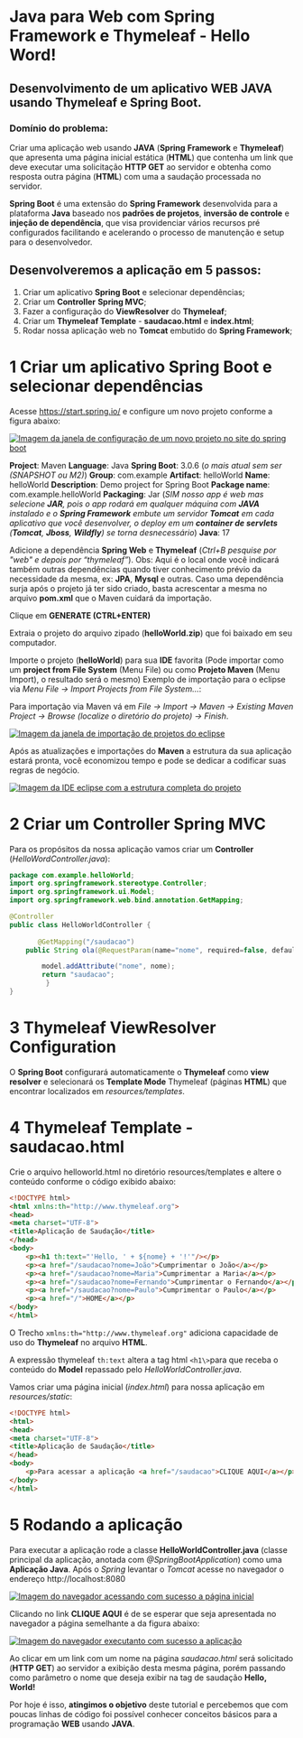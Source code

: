 # Java para Web com Spring Framework e Thymeleaf - Hello Word!

## Desenvolvimento de um aplicativo WEB JAVA usando Thymeleaf e Spring Boot.

### Domínio do problema:
Criar uma aplicação web usando **JAVA** (**Spring** **Framework** e **Thymeleaf**) que apresenta uma página inicial estática (**HTML**) que contenha um link que deve executar uma solicitação **HTTP GET** ao servidor e obtenha como resposta outra página (**HTML**) com uma a saudação processada no servidor.

**Spring Boot** é uma extensão do **Spring Framework** desenvolvida para a plataforma **Java** baseado nos **padrões de projetos**, **inversão de controle** e **injeção de dependência**, que visa providenciar vários recursos pré configurados facilitando e acelerando o processo de manutenção e setup para o desenvolvedor.

## Desenvolveremos a aplicação em 5 passos:
1. Criar um aplicativo **Spring Boot** e selecionar dependências;
2. Criar um **Controller** **Spring MVC**; 
3. Fazer a configuração do **ViewResolver** do **Thymeleaf**;
4. Criar um **Thymeleaf Template** - **saudacao.html** e **index.html**; 
5. Rodar nossa aplicação web no **Tomcat** embutido do **Spring Framework**;

# 1 Criar um aplicativo Spring Boot e selecionar dependências
Acesse https://start.spring.io/ e configure um novo projeto conforme a figura abaixo:

[![Imagem da janela de configuração de um novo projeto no site do spring boot](/../../../../ferreira2006/imagens/blob/master/gitimg/img/image5.png)](#)

**Project**: Maven
**Language**: Java
**Spring Boot**: 3.0.6 (*o mais atual sem ser (SNAPSHOT ou M2)*)
**Group**: com.example
**Artifact**: helloWorld
**Name**: helloWorld
**Description**: Demo project for Spring Boot
**Package name**: com.example.helloWorld
**Packaging**: Jar (*SIM nosso app é web mas selecione **JAR**, pois o app rodará em qualquer máquina com **JAVA** instalado e o **Spring Framework** embute um servidor **Tomcat** em cada aplicativo que você desenvolver, o deploy em um **container de servlets** (**Tomcat**, **Jboss**, **Wildfly**) se torna desnecessário*)
**Java**: 17

Adicione a dependência **Spring Web** e **Thymeleaf** (*Ctrl+B pesquise por "web" e depois por “thymeleaf”*).
Obs: Aqui é o local onde você indicará também outras dependências quando tiver conhecimento prévio da necessidade da mesma, ex: **JPA**, **Mysql** e outras. Caso uma dependência surja após o projeto já ter sido criado, basta acrescentar a mesma no arquivo **pom.xml** que o Maven cuidará da importação.

Clique em **GENERATE (CTRL+ENTER)**

Extraia o projeto do arquivo zipado (**helloWorld.zip**) que foi baixado em seu computador.

Importe o projeto (**helloWorld**) para sua **IDE** favorita (Pode importar como um **project from File System** (Menu File) ou como **Projeto Maven** (Menu Import), o resultado será o mesmo)
Exemplo de importação para o eclipse via *Menu File -> Import Projects from File System…*:


Para importação via Maven vá em *File -> Import -> Maven -> Existing Maven Project -> Browse (localize o diretório do projeto) -> Finish*.

[![Imagem da janela de importação de projetos do eclipse](/../../../../ferreira2006/imagens/blob/master/gitimg/img/image4.png)](#)

Após as atualizações e importações do **Maven** a estrutura da sua aplicação estará pronta, você economizou tempo e pode se dedicar a codificar suas regras de negócio. 

[![Imagem da IDE eclipse com a estrutura completa do projeto](/../../../../ferreira2006/imagens/blob/master/gitimg/img/image3.png)](#)

# 2 Criar um Controller Spring MVC 
Para os propósitos da nossa aplicação vamos criar um **Controller** (*HelloWordController.java*):

```java
package com.example.helloWorld;
import org.springframework.stereotype.Controller;
import org.springframework.ui.Model;
import org.springframework.web.bind.annotation.GetMapping;

@Controller
public class HelloWorldController {
	
       @GetMapping("/saudacao")
	public String ola(@RequestParam(name="nome", required=false, defaultValue="World") String nome, Model model) {

		model.addAttribute("nome", nome);		
		return "saudacao";
         }
}
```

# 3 Thymeleaf ViewResolver Configuration
O **Spring Boot** configurará automaticamente o **Thymeleaf** como **view resolver** e selecionará os **Template Mode** Thymeleaf (páginas **HTML**) que encontrar localizados em *resources/templates*. 

# 4 Thymeleaf Template - saudacao.html
Crie o arquivo helloworld.html no diretório resources/templates e altere o conteúdo conforme o código exibido abaixo:

```html
<!DOCTYPE html>
<html xmlns:th="http://www.thymeleaf.org">
<head>
<meta charset="UTF-8">
<title>Aplicação de Saudação</title>
</head>
<body>
	<p><h1 th:text="'Hello, ' + ${nome} + '!'"/></p>
	<p><a href="/saudacao?nome=João">Cumprimentar o João</a></p>
	<p><a href="/saudacao?nome=Maria">Cumprimentar a Maria</a></p>
	<p><a href="/saudacao?nome=Fernando">Cumprimentar o Fernando</a></p>
	<p><a href="/saudacao?nome=Paulo">Cumprimentar o Paulo</a></p>
	<p><a href="/">HOME</a></p>
</body>
</html>
```

O Trecho ``xmlns:th="http://www.thymeleaf.org"`` adiciona capacidade de uso do **Thymeleaf** no arquivo **HTML**.
 
A expressão thymeleaf ``th:text`` altera a tag html ``<h1\>``para que receba o conteúdo do **Model** repassado pelo *HelloWorldController.java*. 

Vamos criar uma página inicial (*index.html*) para nossa aplicação em *resources/static*:

```html
<!DOCTYPE html>
<html>
<head>
<meta charset="UTF-8">
<title>Aplicação de Saudação</title>
</head>
<body>
	<p>Para acessar a aplicação <a href="/saudacao">CLIQUE AQUI</a></p>
</body>
</html>
```
	
# 5 Rodando a aplicação
Para executar a aplicação rode a classe **HelloWorldController.java** (classe principal da aplicação, anotada com *@SpringBootApplication*) como uma **Aplicação Java**. Após o *Spring* levantar o *Tomcat* acesse no navegador o endereço http://localhost:8080

[![Imagem do navegador acessando com sucesso a página inicial](/../../../../ferreira2006/imagens/blob/master/gitimg/img/image2.png)](#)

Clicando no link **CLIQUE AQUI** é de se esperar que seja apresentada no navegador a página semelhante a da figura abaixo:

[![Imagem do navegador executanto com sucesso a aplicação](/../../../../ferreira2006/imagens/blob/master/gitimg/img/image1.png)](#)

Ao clicar em um link com um nome na página *saudacao.html* será solicitado (**HTTP GET**) ao servidor a exibição desta mesma página, porém passando como parâmetro o nome que deseja exibir na tag de saudação **Hello, World!**

Por hoje é isso, **atingimos o objetivo** deste tutorial e percebemos que com poucas linhas de código foi possível conhecer conceitos básicos para a programação **WEB** usando **JAVA**.

